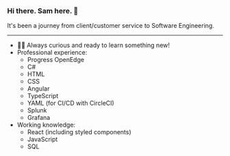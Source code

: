 ### Hi there. Sam here. 👋

It's been a journey from client/customer service to Software Engineering.
- - - -

- 🔎🤔 Always curious and ready to learn something new!
- Professional experience:
  - Progress OpenEdge
  - C#
  - HTML
  - CSS
  - Angular
  - TypeScript
  - YAML (for CI/CD with CircleCI)
  - Splunk
  - Grafana
- Working knowledge:
  - React (including styled components)
  - JavaScript
  - SQL
  
<!--
**sammansch/sammansch** is a ✨ _special_ ✨ repository because its `README.md` (this file) appears on your GitHub profile.

Here are some ideas to get you started:

- 🔭 I’m currently working on ...
- 🌱 I’m currently learning ...
- 👯 I’m looking to collaborate on ...
- 🤔 I’m looking for help with ...
- 💬 Ask me about ...
- 📫 How to reach me: ...
- 😄 Pronouns: ...
- ⚡ Fun fact: ...
-->
